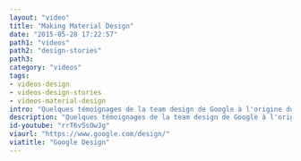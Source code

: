 ```yaml
---
layout: "video"
title: "Making Material Design"
date: "2015-05-28 17:22:57"
path1: "videos"
path2: "design-stories"
path3:
category: "videos"
tags:
- videos-design
- videos-design-stories
- videos-material-design
intro: "Quelques témoignages de la team design de Google à l'origine du framework Material Design."
description: "Quelques témoignages de la team design de Google à l'origine du framework Material Design."
id-youtube: "rrT6v5sOwJg"
viaurl: "https://www.google.com/design/"
viatitle: "Google Design"
---
```

